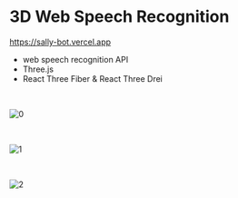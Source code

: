 # 3D Web Speech Recognition

https://sally-bot.vercel.app

- web speech recognition API
- Three.js
- React Three Fiber & React Three Drei

<br/>

![0](https://user-images.githubusercontent.com/76871403/235300074-db0e1c9d-9345-4738-8741-65e404c3532e.jpg)

<br/>

![1](https://user-images.githubusercontent.com/76871403/235300072-4076e280-ed82-4451-9ab4-6712e86d11b9.jpg)

<br/>

![2](https://user-images.githubusercontent.com/76871403/235300073-d367e4f7-0e66-432e-87bc-8288c063e809.jpg)
